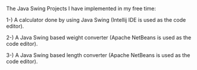 The Java Swing Projects I have implemented in my free time:

1-) A calculator done by using Java Swing (Intellij IDE is used as the code editor).

2-) A Java Swing based weight converter (Apache NetBeans is used as the code editor).

3-) A Java Swing based length converter (Apache NetBeans is used as the code editor).
